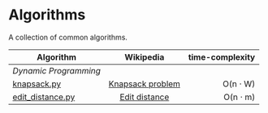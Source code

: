 # Algorithms

A collection of common algorithms.

| Algorithm | Wikipedia | time-complexity |
|--------------|:-----:|-----------:|
| *Dynamic Programming* |||
| [knapsack.py](https://github.com/FjellOverflow/algorithms/blob/main/dynamic_programming/knapsack.py) | [Knapsack problem](https://en.wikipedia.org/wiki/Knapsack_problem) | O(n ⋅ W) |
| [edit_distance.py](https://github.com/FjellOverflow/algorithms/blob/main/dynamic_programming/edit_distance.py) | [Edit distance](https://en.wikipedia.org/wiki/Edit_distance) | O(n ⋅ m) |
